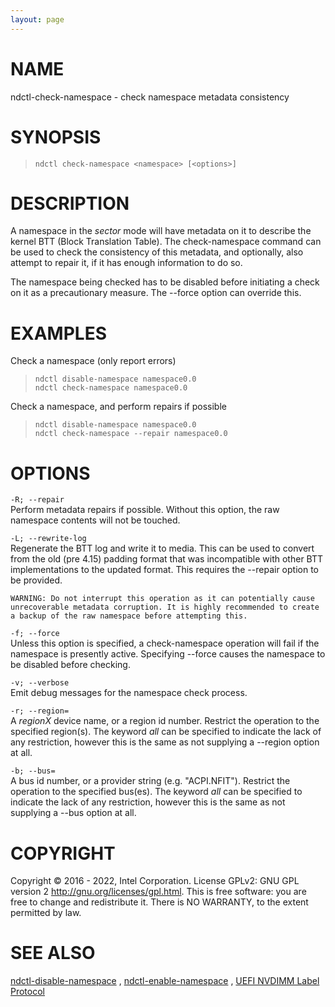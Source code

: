 ```yaml
---
layout: page
---
```


# NAME

ndctl-check-namespace - check namespace metadata consistency

# SYNOPSIS

>     ndctl check-namespace <namespace> [<options>]

# DESCRIPTION

A namespace in the *sector* mode will have metadata on it to describe
the kernel BTT (Block Translation Table). The check-namespace command
can be used to check the consistency of this metadata, and optionally,
also attempt to repair it, if it has enough information to do so.

The namespace being checked has to be disabled before initiating a check
on it as a precautionary measure. The --force option can override this.

# EXAMPLES

Check a namespace (only report errors)

>     ndctl disable-namespace namespace0.0
>     ndctl check-namespace namespace0.0

Check a namespace, and perform repairs if possible

>     ndctl disable-namespace namespace0.0
>     ndctl check-namespace --repair namespace0.0

# OPTIONS

`-R; --repair`  
Perform metadata repairs if possible. Without this option, the raw
namespace contents will not be touched.

`-L; --rewrite-log`  
Regenerate the BTT log and write it to media. This can be used to
convert from the old (pre 4.15) padding format that was incompatible
with other BTT implementations to the updated format. This requires the
--repair option to be provided.

    WARNING: Do not interrupt this operation as it can potentially cause
    unrecoverable metadata corruption. It is highly recommended to create
    a backup of the raw namespace before attempting this.

`-f; --force`  
Unless this option is specified, a check-namespace operation will fail
if the namespace is presently active. Specifying --force causes the
namespace to be disabled before checking.

`-v; --verbose`  
Emit debug messages for the namespace check process.

`-r; --region=`  
A *regionX* device name, or a region id number. Restrict the operation
to the specified region(s). The keyword *all* can be specified to
indicate the lack of any restriction, however this is the same as not
supplying a --region option at all.

`-b; --bus=`  
A bus id number, or a provider string (e.g. "ACPI.NFIT"). Restrict the
operation to the specified bus(es). The keyword *all* can be specified
to indicate the lack of any restriction, however this is the same as not
supplying a --bus option at all.

# COPYRIGHT

Copyright © 2016 - 2022, Intel Corporation. License GPLv2: GNU GPL
version 2 <http://gnu.org/licenses/gpl.html>. This is free software: you
are free to change and redistribute it. There is NO WARRANTY, to the
extent permitted by law.

# SEE ALSO

[ndctl-disable-namespace](ndctl-disable-namespace) , [ndctl-enable-namespace](ndctl-enable-namespace) , [UEFI NVDIMM Label
Protocol](http://www.uefi.org/sites/default/files/resources/UEFI_Spec_2_7.pdf)
